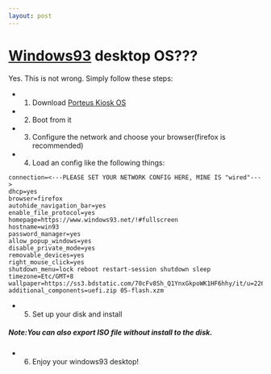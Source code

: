 ```yaml
---
layout: post
---
```


# [Windows93](https://www.windos93.net) desktop OS???

Yes. This is not wrong. Simply follow these steps:
- 1. Download [Porteus Kiosk OS](http://porteus-kiosk.org)
- 2. Boot from it
- 3. Configure the network and choose your browser(firefox is recommended)
- 4. Load an config like the following things:
```
connection=<---PLEASE SET YOUR NETWORK CONFIG HERE, MINE IS "wired"--->
dhcp=yes
browser=firefox
autohide_navigation_bar=yes
enable_file_protocol=yes
homepage=https://www.windows93.net/!#fullscreen
hostname=win93
password_manager=yes
allow_popup_windows=yes
disable_private_mode=yes
removable_devices=yes
right_mouse_click=yes
shutdown_menu=lock reboot restart-session shutdown sleep 
timezone=Etc/GMT+8
wallpaper=https://ss3.bdstatic.com/70cFv8Sh_Q1YnxGkpoWK1HF6hhy/it/u=2267195964,945477003&fm=26&gp=0.jpg
additional_components=uefi.zip 05-flash.xzm 
```
- 5. Set up your disk and install
##### Note:You can also export ISO file without install to the disk.
- 6. Enjoy your windows93 desktop!
